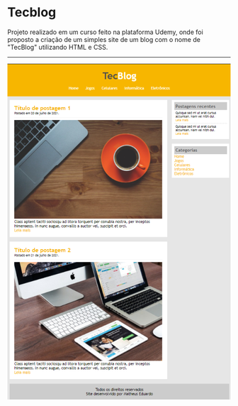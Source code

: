 # Tecblog
Projeto realizado em um curso feito na plataforma Udemy, onde foi proposto a criação de um simples site de um blog com o nome de "TecBlog" utilizando HTML e CSS.

---

<img src="imagens/img1.png">

##
